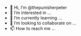 - 👋 Hi, I’m @thepunisherpeter
- 👀 I’m interested in ...
- 🌱 I’m currently learning ...
- 💞️ I’m looking to collaborate on ...
- 📫 How to reach me ...

<!---
thepunisherpeter/thepunisherpeter is a ✨ special ✨ repository because its `README.md` (this file) appears on your GitHub profile.
You can click the Preview link to take a look at your changes.
--->
